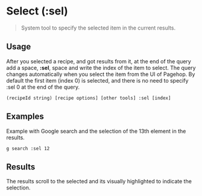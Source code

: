 # Select (:sel)

> System tool to specify the selected item in the current results.

## Usage

After you selected a recipe, and got results from it, at the end of the query add a space, **:sel**, space and write the index of the item to select. The query changes automatically when you select the item from the UI of Pagehop. By default the first item (index 0) is selected, and there is no need to specify :sel 0 at the end of the query.

```
(recipeId string) [recipe options] [other tools] :sel [index]
```


## Examples

Example with Google search and the selection of the 13th element in the results.

```
g search :sel 12
```

## Results

The results scroll to the selected and its visually highlighted to indicate the selection.